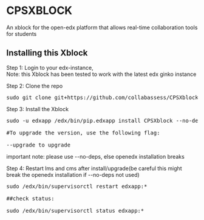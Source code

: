 # CPSXBLOCK

 An xblock for the open-edx platform that allows real-time collaboration tools for students



## Installing this Xblock

Step 1: Login to your edx-instance, <br>
Note: this Xblock has been tested to work with the latest edx ginko instance

Step 2: Clone the repo
<pre>
sudo git clone git+https://github.com/collabassess/CPSXblock.git
</pre>

Step 3: Install the Xblock
<pre>
sudo -u edxapp /edx/bin/pip.edxapp install CPSXblock --no-deps

#To upgrade the version, use the following flag:

--upgrade to upgrade
</pre>

important note: please use --no-deps, else openedx installation breaks

Step 4:
Restart lms and cms after install/upgrade(be careful this might break the openedx installation if --no-deps not used)

<pre>
sudo /edx/bin/supervisorctl restart edxapp:*

##check status:

sudo /edx/bin/supervisorctl status edxapp:*

</pre>